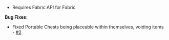 - Requires Fabric API for Fabric

**Bug Fixes**:

- Fixed Portable Chests being placeable within themselves, voiding items - [#2](https://github.com/firstdarkdev/pocketmachines/issues/2)
